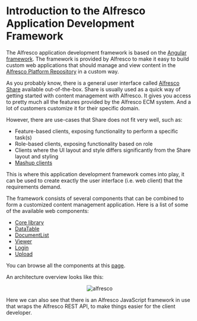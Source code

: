 # Introduction to the Alfresco Application Development Framework

The Alfresco application development framework is based on the [Angular framework](https://angular.io/).
The framework is provided by Alfresco to make it easy to build custom web applications that 
should manage and view content in the [Alfresco Platform Repository](http://docs.alfresco.com/5.1/concepts/content-repo-about.html) in a custom way.

As you probably know, there is a general user interface called [Alfresco Share](http://docs.alfresco.com/5.1/concepts/gs-intro.html) available out-of-the-box. 
Share is usually used as a quick way of getting started with content management with Alfresco. It gives you access to pretty much all
the features provided by the Alfresco ECM system. And a lot of customers customize it for their specific domain.

However, there are use-cases that Share does not fit very well, such as:

- Feature-based clients, exposing functionality to perform a specific task(s)
- Role-based clients, exposing functionality based on role 
- Clients where the UI layout and style differs significantly from the Share layout and styling
- [Mashup clients](http://whatis.techtarget.com/definition/mash-up)

This is where this application development framework comes into play, it can be used to create exactly the user interface 
(i.e. web client) that the requirements demand.  
 
The framework consists of several components that can be combined to form a customized content management application.
Here is a list of some of the available web components:

- [Core library](ng2-components/ng2-alfresco-core/README.md)
- [DataTable](ng2-components/ng2-alfresco-datatable/README.md)
- [DocumentList](ng2-components/ng2-alfresco-documentlist/README.md)
- [Viewer](ng2-components/ng2-alfresco-viewer/README.md)
- [Login](ng2-components/ng2-alfresco-login/README.md)
- [Upload](ng2-components/ng2-alfresco-upload/README.md)

You can browse all the components at this [page](http://devproducts.alfresco.com/).

An architecture overview looks like this:

<p align="center">
  <img title="alfresco-ng2-components-architecture" alt='alfresco' src='assets/alfresco-app-dev-framework-architecture.png'></img>
</p>

Here we can also see that there is an Alfresco JavaScript framework in use that wraps the Alfresco REST API, to make things easier for the client developer.


